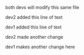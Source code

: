 both devs will modify this same file

dev2 added this line of text

dev1 added this line of text

dev2 made another change

dev1 makes another change here
